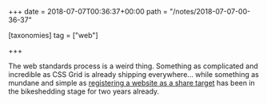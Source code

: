 +++
date = 2018-07-07T00:36:37+00:00
path = "/notes/2018-07-07-00-36-37"

[taxonomies]
tag = ["web"]

+++

The web standards process is a weird thing. Something as complicated and incredible as CSS Grid is already shipping everywhere… while something as mundane and simple as [registering a website as a share target](https://github.com/WICG/web-share-target) has been in the bikeshedding stage for two years already.